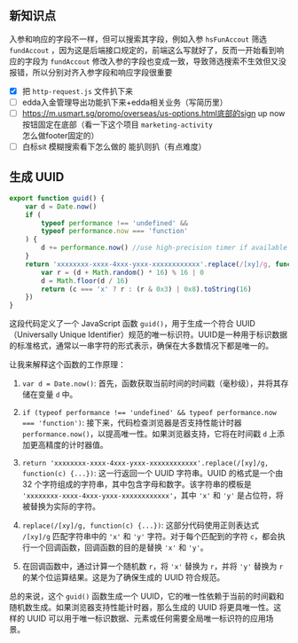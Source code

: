 ## 新知识点

入参和响应的字段不一样，但可以搜索其字段，例如入参 `hsFunAccout` 筛选 `fundAccout` ，因为这是后端接口规定的，前端这么写就好了，反而一开始看到响应的字段为 `fundAccout` 修改入参的字段也变成一致，导致筛选搜索不生效但又没报错，所以分别对齐入参字段和响应字段很重要

- [x] 把 `http-request.js` 文件扒下来
- [ ] edda入金管理导出功能扒下来+edda相关业务（写简历里）
- [ ] https://m.usmart.sg/promo/overseas/us-options.html底部的sign up now按钮固定在底部（看一下这个项目 `marketing-activity` 怎么做footer固定的）
- [ ] 白标sit 模糊搜索看下怎么做的 能扒则扒（有点难度）

## 生成 UUID

```js
export function guid() {
    var d = Date.now()
    if (
        typeof performance !== 'undefined' &&
        typeof performance.now === 'function'
    ) {
        d += performance.now() //use high-precision timer if available
    }
    return 'xxxxxxxx-xxxx-4xxx-yxxx-xxxxxxxxxxxx'.replace(/[xy]/g, function(c) {
        var r = (d + Math.random() * 16) % 16 | 0
        d = Math.floor(d / 16)
        return (c === 'x' ? r : (r & 0x3) | 0x8).toString(16)
    })
}
```

这段代码定义了一个 JavaScript 函数 `guid()`，用于生成一个符合 UUID（Universally Unique Identifier）规范的唯一标识符。UUID是一种用于标识数据的标准格式，通常以一串字符的形式表示，确保在大多数情况下都是唯一的。

让我来解释这个函数的工作原理：

1. `var d = Date.now()`: 首先，函数获取当前时间的时间戳（毫秒级），并将其存储在变量 `d` 中。

2. `if (typeof performance !== 'undefined' && typeof performance.now === 'function')`: 接下来，代码检查浏览器是否支持性能计时器 `performance.now()`，以提高唯一性。如果浏览器支持，它将在时间戳 `d` 上添加更高精度的计时器值。

3. `return 'xxxxxxxx-xxxx-4xxx-yxxx-xxxxxxxxxxxx'.replace(/[xy]/g, function(c) {...})`: 这一行返回一个 UUID 字符串。UUID 的格式是一个由 32 个字符组成的字符串，其中包含字母和数字。该字符串的模板是 `'xxxxxxxx-xxxx-4xxx-yxxx-xxxxxxxxxxxx'`，其中 `'x'` 和 `'y'` 是占位符，将被替换为实际的字符。

4. `replace(/[xy]/g, function(c) {...})`: 这部分代码使用正则表达式 `/[xy]/g` 匹配字符串中的 `'x'` 和 `'y'` 字符。对于每个匹配到的字符 `c`，都会执行一个回调函数，回调函数的目的是替换 `'x'` 和 `'y'`。

5. 在回调函数中，通过计算一个随机数 `r`，将 `'x'` 替换为 `r`，并将 `'y'` 替换为 `r` 的某个位运算结果。这是为了确保生成的 UUID 符合规范。

总的来说，这个 `guid()` 函数生成一个 UUID，它的唯一性依赖于当前的时间戳和随机数生成。如果浏览器支持性能计时器，那么生成的 UUID 将更具唯一性。这样的 UUID 可以用于唯一标识数据、元素或任何需要全局唯一标识符的应用场景。